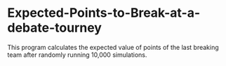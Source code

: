 # Expected-Points-to-Break-at-a-debate-tourney
This program calculates the expected value of points of the last breaking team after randomly running 10,000 simulations.
